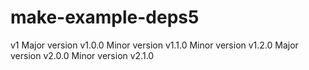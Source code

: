 # make-example-deps5
v1
Major version v1.0.0
Minor version v1.1.0
Minor version v1.2.0
Major version v2.0.0
Minor version v2.1.0
